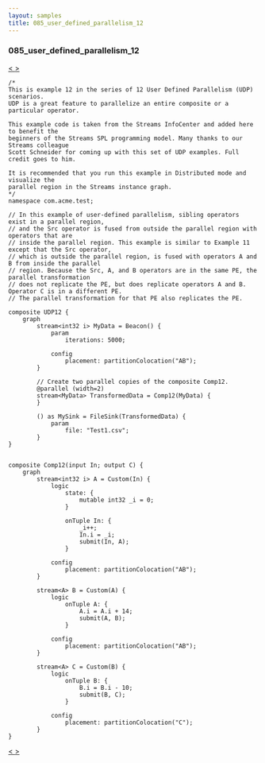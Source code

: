 ```yaml
---
layout: samples
title: 085_user_defined_parallelism_12
---
```


### 085_user_defined_parallelism_12

<div class="sampleNav"><a class="button" href="../084_user_defined_parallelism_11_UDP11.spl/"> < </a><a class="button" href="../086_jms_source_sink_using_activemq_JMSSourceSink.spl/"> > </a>
</div>

~~~~~~
/*
This is example 12 in the series of 12 User Defined Parallelism (UDP) scenarios.
UDP is a great feature to parallelize an entire composite or a particular operator.

This example code is taken from the Streams InfoCenter and added here to benefit the
beginners of the Streams SPL programming model. Many thanks to our Streams colleague
Scott Schneider for coming up with this set of UDP examples. Full credit goes to him.

It is recommended that you run this example in Distributed mode and visualize the
parallel region in the Streams instance graph.
*/
namespace com.acme.test;

// In this example of user-defined parallelism, sibling operators exist in a parallel region,
// and the Src operator is fused from outside the parallel region with operators that are
// inside the parallel region. This example is similar to Example 11 except that the Src operator,
// which is outside the parallel region, is fused with operators A and B from inside the parallel
// region. Because the Src, A, and B operators are in the same PE, the parallel transformation
// does not replicate the PE, but does replicate operators A and B. Operator C is in a different PE.
// The parallel transformation for that PE also replicates the PE.

composite UDP12 {
	graph
		stream<int32 i> MyData = Beacon() {
			param
				iterations: 5000; 

			config
				placement: partitionColocation("AB");				
		}

		// Create two parallel copies of the composite Comp12.
		@parallel (width=2)
		stream<MyData> TransformedData = Comp12(MyData) {
		}	
		
		() as MySink = FileSink(TransformedData) {
			param
				file: "Test1.csv";
		}					
}


composite Comp12(input In; output C) {
	graph
		stream<int32 i> A = Custom(In) {
			logic
				state: {
					mutable int32 _i = 0;
				}
				
				onTuple In: {
					_i++;
					In.i = _i;
					submit(In, A);
				}
				
			config
				placement: partitionColocation("AB");		
		}
		
		stream<A> B = Custom(A) {
			logic
				onTuple A: {
					A.i = A.i + 14;
					submit(A, B);
				}

			config
				placement: partitionColocation("AB");				
		}
		
		stream<A> C = Custom(B) {
			logic
				onTuple B: {
					B.i = B.i - 10;
					submit(B, C);
				}

			config
				placement: partitionColocation("C");				
		}		
}

~~~~~~

<div class="sampleNav"><a class="button" href="../084_user_defined_parallelism_11_UDP11.spl/"> < </a><a class="button" href="../086_jms_source_sink_using_activemq_JMSSourceSink.spl/"> > </a>
</div>

